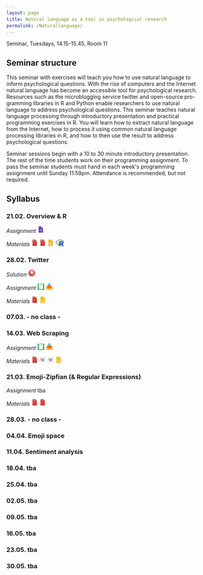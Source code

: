 ```yaml
---
layout: page
title: Natural language as a tool in psychological research
permalink: /Naturallanguage/
---
```


Seminar, Tuesdays, 14.15-15.45, Room 11

## Seminar structure

This seminar with exercises will teach you how to use natural language to inform psychological questions. With the rise of computers and the Internet natural language has become an accessible tool for psychological research. Resources such as the microblogging service twitter and open-source pro-gramming libraries in R and Python enable researchers to use natural language to address psychological questions. This seminar teaches natural language processing through introductory presentation and practical programming exercises in R. You will learn how to extract natural language from the Internet, how to process it using common natural language processing libraries in R, and how to then use the result to address psychological questions. 

Seminar sessions begin with a 10 to 30 minute introductory presentation. The rest of the time students work on their programming assignment. To pass the seminar students must hand in each week's programming assignment until Sunday 11:59pm. Attendance is recommended, but not required. 

## Syllabus

### 21.02. Overview & R

<i>Assignment</i>
<a href="/q0_naturallanguage/" ><img src="/images/GoogleForms.png" alt="GoogleIcon" height="18"/></a>

<i>Materials</i> 
<a href="{{site.url}}/_Naturallanguage/Literature/R-intro.pdf" ><img src="/images/PdfIcon.png" alt="PDFIcon" height="18" width = "17"/></a>
<a href="{{site.url}}/_Naturallanguage/Literature/YaRrr_Book.pdf" ><img src="/images/PdfIcon.png" alt="PDFIcon" height="18" width = "17"/></a>
<a href="{{site.url}}/_Naturallanguage/Downloads/Session_1.pdf" ><img src="/images/GoogleSlides.png" alt="GoogleIcon" height="18" width = "17"/></a>
<a href="{{site.url}}/_Naturallanguage/Downloads/R_intro_I.R" ><img src="/images/Rlogo.png" alt="RLogo" height="18"/></a>


### 28.02. Twitter

<i>Solution</i>
<a href="{{site.url}}/_Naturallanguage/Solutions/Assignment_1_+_solution.pdf" ><img src="/images/solution.png" alt="AssignmentIcon" height="18"/></a>


<i>Assignment</i>
<a href="{{site.url}}/_Naturallanguage/Assignments/Assignment_1.pdf" ><img src="/images/AssignmentIcon_2.png" alt="AssignmentIcon" height="18"/></a>
<a href="/u1_naturallanguage/" ><img src="/images/UploadIcon.png" alt="UploadIcon" height="18"/></a>

<i>Materials</i> 
<a href="{{site.url}}/_Naturallanguage/Literature/Burghardt2015TwitterIntro.pdf" ><img src="/images/PdfIcon.png" alt="PDFIcon" height="18" width = "17"/></a>
<a href="{{site.url}}/_Naturallanguage/Downloads/Session_2.pdf" ><img src="/images/GoogleSlides.png" alt="GoogleIcon" height="18" width = "17"/></a>

### 07.03. - no class -

### 14.03. Web Scraping

<i>Assignment</i>
<a href="{{site.url}}/_Naturallanguage/Assignments/Assignment_2.pdf" ><img src="/images/AssignmentIcon_2.png" alt="AssignmentIcon" height="18"/></a>
<a href="/u2_naturallanguage/" ><img src="/images/UploadIcon.png" alt="UploadIcon" height="18"/></a>


<i>Materials</i>
<a href="{{site.url}}/_Naturallanguage/Literature/how_the_internet_works.pdf" ><img src="/images/PdfIcon.png" alt="PDFIcon" height="18" width = "17"/></a>
<a href="https://en.wikipedia.org/wiki/World_Wide_Web" ><img src="/images/Wiki.png" alt="WikiIcon" height="18" width = "17"/></a>
<a href="https://en.wikipedia.org/wiki/HTML" ><img src="/images/Wiki.png" alt="WikiIcon" height="18" width = "17"/></a>
<a href="{{site.url}}/_Naturallanguage/Downloads/Session_3.pdf" ><img src="/images/GoogleSlides.png" alt="GoogleIcon" height="18" width = "17"/></a>

<!--- rvest package --->

### 21.03. Emoji-Zipfian (& Regular Expressions)

<i>Assignment</i> tba

<i>Materials</i>
<a href="{{site.url}}/_Naturallanguage/ZipfLaw2.pdf" ><img src="/images/PdfIcon.png" alt="PDFIcon" height="18" width = "17"/></a>
<a href="{{site.url}}/_Naturallanguage/regExprTalk.pdf" ><img src="/images/PdfIcon.png" alt="PDFIcon" height="18" width = "17"/></a>

### 28.03. - no class -

### 04.04. Emoji space

<!--- plus clustering, i.e., identification of optimistic emojis --->

### 11.04. Sentiment analysis

### 18.04. tba

### 25.04. tba

### 02.05. tba

### 09.05. tba

### 16.05. tba

### 23.05. tba

### 30.05. tba
